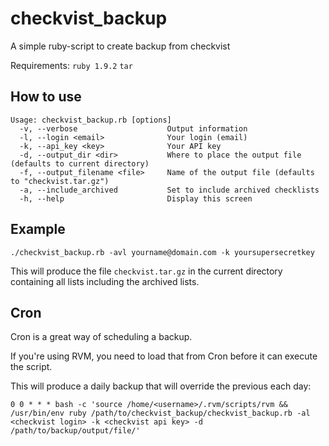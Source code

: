 checkvist_backup
================

A simple ruby-script to create backup from checkvist

Requirements: `ruby 1.9.2` `tar`

How to use
----------

    Usage: checkvist_backup.rb [options]
      -v, --verbose                    Output information
      -l, --login <email>              Your login (email)
      -k, --api_key <key>              Your API key
      -d, --output_dir <dir>           Where to place the output file (defaults to current directory)
      -f, --output_filename <file>     Name of the output file (defaults to "checkvist.tar.gz")
      -a, --include_archived           Set to include archived checklists
      -h, --help                       Display this screen

Example
-------

    ./checkvist_backup.rb -avl yourname@domain.com -k yoursupersecretkey

This will produce the file `checkvist.tar.gz` in the current directory containing all lists including the archived lists.

Cron
----
Cron is a great way of scheduling a backup.

If you're using RVM, you need to load that from Cron before it can execute the script.

This will produce a daily backup that will override the previous each day:

    0 0 * * * bash -c 'source /home/<username>/.rvm/scripts/rvm && /usr/bin/env ruby /path/to/checkvist_backup/checkvist_backup.rb -al <checkvist login> -k <checkvist api key> -d /path/to/backup/output/file/'